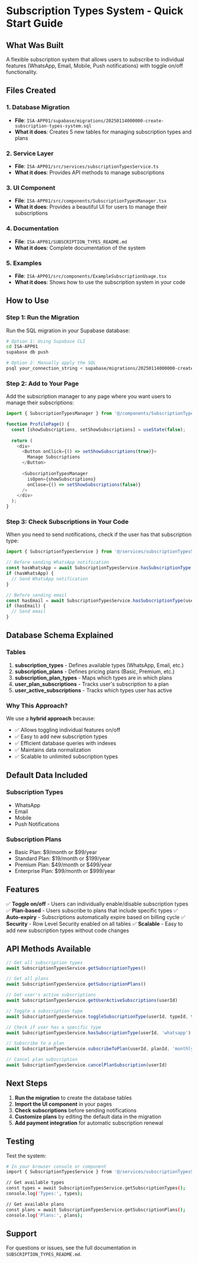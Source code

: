 # Subscription Types System - Quick Start Guide

## What Was Built

A flexible subscription system that allows users to subscribe to individual features (WhatsApp, Email, Mobile, Push notifications) with toggle on/off functionality.

## Files Created

### 1. Database Migration
- **File**: `ISA-APP01/supabase/migrations/20250114000000-create-subscription-types-system.sql`
- **What it does**: Creates 5 new tables for managing subscription types and plans

### 2. Service Layer
- **File**: `ISA-APP01/src/services/subscriptionTypesService.ts`
- **What it does**: Provides API methods to manage subscriptions

### 3. UI Component
- **File**: `ISA-APP01/src/components/SubscriptionTypesManager.tsx`
- **What it does**: Provides a beautiful UI for users to manage their subscriptions

### 4. Documentation
- **File**: `ISA-APP01/SUBSCRIPTION_TYPES_README.md`
- **What it does**: Complete documentation of the system

### 5. Examples
- **File**: `ISA-APP01/src/components/ExampleSubscriptionUsage.tsx`
- **What it does**: Shows how to use the subscription system in your code

## How to Use

### Step 1: Run the Migration

Run the SQL migration in your Supabase database:

```bash
# Option 1: Using Supabase CLI
cd ISA-APP01
supabase db push

# Option 2: Manually apply the SQL
psql your_connection_string < supabase/migrations/20250114000000-create-subscription-types-system.sql
```

### Step 2: Add to Your Page

Add the subscription manager to any page where you want users to manage their subscriptions:

```typescript
import { SubscriptionTypesManager } from '@/components/SubscriptionTypesManager';

function ProfilePage() {
  const [showSubscriptions, setShowSubscriptions] = useState(false);
  
  return (
    <div>
      <Button onClick={() => setShowSubscriptions(true)}>
        Manage Subscriptions
      </Button>
      
      <SubscriptionTypesManager 
        isOpen={showSubscriptions}
        onClose={() => setShowSubscriptions(false)}
      />
    </div>
  );
}
```

### Step 3: Check Subscriptions in Your Code

When you need to send notifications, check if the user has that subscription type:

```typescript
import { SubscriptionTypesService } from '@/services/subscriptionTypesService';

// Before sending WhatsApp notification
const hasWhatsApp = await SubscriptionTypesService.hasSubscriptionType(userId, 'whatsapp');
if (hasWhatsApp) {
  // Send WhatsApp notification
}

// Before sending email
const hasEmail = await SubscriptionTypesService.hasSubscriptionType(userId, 'email');
if (hasEmail) {
  // Send email
}
```

## Database Schema Explained

### Tables

1. **subscription_types** - Defines available types (WhatsApp, Email, etc.)
2. **subscription_plans** - Defines pricing plans (Basic, Premium, etc.)
3. **subscription_plan_types** - Maps which types are in which plans
4. **user_plan_subscriptions** - Tracks user's subscription to a plan
5. **user_active_subscriptions** - Tracks which types user has active

### Why This Approach?

We use a **hybrid approach** because:
- ✅ Allows toggling individual features on/off
- ✅ Easy to add new subscription types
- ✅ Efficient database queries with indexes
- ✅ Maintains data normalization
- ✅ Scalable to unlimited subscription types

## Default Data Included

### Subscription Types
- WhatsApp
- Email
- Mobile
- Push Notifications

### Subscription Plans
- Basic Plan: $9/month or $99/year
- Standard Plan: $19/month or $199/year
- Premium Plan: $49/month or $499/year
- Enterprise Plan: $99/month or $999/year

## Features

✅ **Toggle on/off** - Users can individually enable/disable subscription types
✅ **Plan-based** - Users subscribe to plans that include specific types
✅ **Auto-expiry** - Subscriptions automatically expire based on billing cycle
✅ **Security** - Row Level Security enabled on all tables
✅ **Scalable** - Easy to add new subscription types without code changes

## API Methods Available

```typescript
// Get all subscription types
await SubscriptionTypesService.getSubscriptionTypes()

// Get all plans
await SubscriptionTypesService.getSubscriptionPlans()

// Get user's active subscriptions
await SubscriptionTypesService.getUserActiveSubscriptions(userId)

// Toggle a subscription type
await SubscriptionTypesService.toggleSubscriptionType(userId, typeId, true)

// Check if user has a specific type
await SubscriptionTypesService.hasSubscriptionType(userId, 'whatsapp')

// Subscribe to a plan
await SubscriptionTypesService.subscribeToPlan(userId, planId, 'monthly', 'mpesa', 'tx-123')

// Cancel plan subscription
await SubscriptionTypesService.cancelPlanSubscription(userId)
```

## Next Steps

1. **Run the migration** to create the database tables
2. **Import the UI component** in your pages
3. **Check subscriptions** before sending notifications
4. **Customize plans** by editing the default data in the migration
5. **Add payment integration** for automatic subscription renewal

## Testing

Test the system:

```bash
# In your browser console or component
import { SubscriptionTypesService } from '@/services/subscriptionTypesService';

// Get available types
const types = await SubscriptionTypesService.getSubscriptionTypes();
console.log('Types:', types);

// Get available plans
const plans = await SubscriptionTypesService.getSubscriptionPlans();
console.log('Plans:', plans);
```

## Support

For questions or issues, see the full documentation in `SUBSCRIPTION_TYPES_README.md`.

